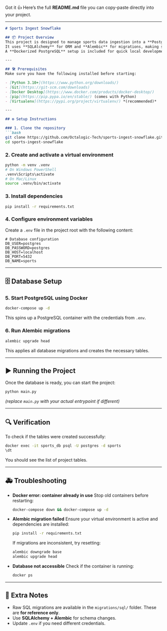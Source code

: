 Got it 👍 Here’s the full **README.md** file you can copy-paste directly into your project.

---

````markdown
# Sports Ingest Snowflake

## 📦 Project Overview
This project is designed to manage sports data ingestion into a **PostgreSQL** database.  
It uses **SQLAlchemy** for ORM and **Alembic** for migrations, making schema evolution easier and more maintainable.  
A **Dockerized PostgreSQL** setup is included for quick local development.  

---

## 🛠️ Prerequisites
Make sure you have the following installed before starting:

- [Python 3.10+](https://www.python.org/downloads/)  
- [Git](https://git-scm.com/downloads)  
- [Docker Desktop](https://www.docker.com/products/docker-desktop/)  
- [pip](https://pip.pypa.io/en/stable/) (comes with Python)  
- [Virtualenv](https://pypi.org/project/virtualenv/) *(recommended)*  

---

## ⚙️ Setup Instructions

### 1. Clone the repository
```bash
git clone https://github.com/Octalogic-Tech/sports-ingest-snowflake.git
cd sports-ingest-snowflake
````

### 2. Create and activate a virtual environment

```bash
python -m venv .venv
# On Windows PowerShell
.venv\Scripts\activate
# On Mac/Linux
source .venv/bin/activate
```

### 3. Install dependencies

```bash
pip install -r requirements.txt
```

### 4. Configure environment variables

Create a `.env` file in the project root with the following content:

```env
# Database configuration
DB_USER=postgres
DB_PASSWORD=postgres
DB_HOST=localhost
DB_PORT=5432
DB_NAME=sports
```

---

## 🗄️ Database Setup

### 5. Start PostgreSQL using Docker

```bash
docker-compose up -d
```

This spins up a PostgreSQL container with the credentials from `.env`.

### 6. Run Alembic migrations

```bash
alembic upgrade head
```

This applies all database migrations and creates the necessary tables.

---

## ▶️ Running the Project

Once the database is ready, you can start the project:

```bash
python main.py
```

*(replace `main.py` with your actual entrypoint if different)*

---

## 🔍 Verification

To check if the tables were created successfully:

```bash
docker exec -it sports_db psql -U postgres -d sports
\dt
```

You should see the list of project tables.

---

## 🚑 Troubleshooting

* **Docker error: container already in use**
  Stop old containers before restarting:

  ```bash
  docker-compose down && docker-compose up -d
  ```

* **Alembic migration failed**
  Ensure your virtual environment is active and dependencies are installed:

  ```bash
  pip install -r requirements.txt
  ```

  If migrations are inconsistent, try resetting:

  ```bash
  alembic downgrade base
  alembic upgrade head
  ```

* **Database not accessible**
  Check if the container is running:

  ```bash
  docker ps
  ```

---

## 📘 Extra Notes

* Raw SQL migrations are available in the `migrations/sql/` folder. These are **for reference only**.
* Use **SQLAlchemy + Alembic** for schema changes.
* Update `.env` if you need different credentials.

```

